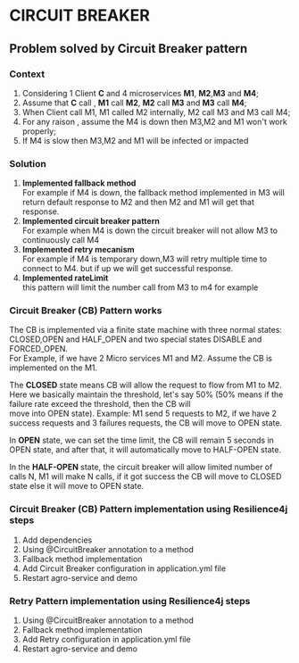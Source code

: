 # CIRCUIT BREAKER
## Problem solved by Circuit Breaker pattern
### Context
1. Considering 1 Client **C** and  4 microservices **M1**, **M2**,**M3** and **M4**;  
2. Assume that **C** call , **M1** call **M2**, **M2** call **M3** and **M3** call **M4**;  
3.  When Client call M1, M1 called M2 internally, M2 call M3 and M3 call M4;  
4.  For any raison , assume the M4 is down then M3,M2 and M1 won't work properly;  
5. If M4 is slow then M3,M2 and M1 will be infected or impacted

### Solution
1. **Implemented fallback method**   
For example if M4 is down, the fallback method implemented in M3 will return default response to M2 and then
M2 and M1 will get that response.  
2.  **Implemented circuit breaker pattern**  
For example when M4 is down the circuit breaker will not allow M3 to continuously call M4   
3.  **Implemented retry mecanism**   
For example if M4 is temporary down,M3 will retry multiple time to connect to M4. but if up we will get 
successful response.  
4. **Implemented rateLimit**  
this pattern will limit the number call from M3 to m4 for example

### Circuit Breaker (CB) Pattern works
 The CB is implemented via a finite state machine with three normal states: CLOSED,OPEN and HALF_OPEN 
 and two special states DISABLE and FORCED_OPEN.  
 For Example, if we have 2 Micro services M1 and M2. Assume the CB is implemented on the M1.  

The **CLOSED** state means CB will allow the request to flow from M1 to M2.   
Here we basically maintain the threshold, let's say 50% (50% means if the failure rate exceed the threshold, then the CB will  
move into OPEN state).
Example: M1 send 5 requests to M2, if we have 2 success requests and 3 failures requests, the CB will move to OPEN state.  

In **OPEN** state, we can set the time limit, the CB will remain 5 seconds in OPEN state, and after that, it will automatically
move to HALF-OPEN state.

In the **HALF-OPEN** state, the circuit breaker will allow limited number of calls N, M1 will make N calls, if it got success the CB
will move to CLOSED state else it will move to OPEN state.

### Circuit Breaker (CB) Pattern implementation using Resilience4j steps
1. Add dependencies
2. Using @CircuitBreaker annotation to a method
3. Fallback method implementation
4. Add Circuit Breaker configuration in application.yml file
5. Restart agro-service and demo


### Retry Pattern implementation using Resilience4j steps
1. Using @CircuitBreaker annotation to a method
2. Fallback method implementation
3. Add Retry configuration in application.yml file
4. Restart agro-service and demo